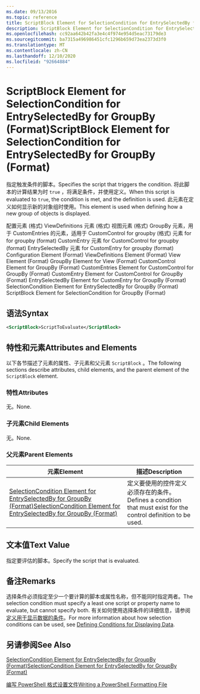 ```yaml
---
ms.date: 09/13/2016
ms.topic: reference
title: ScriptBlock Element for SelectionCondition for EntrySelectedBy for GroupBy (Format)
description: ScriptBlock Element for SelectionCondition for EntrySelectedBy for GroupBy (Format)
ms.openlocfilehash: cc92aa642b42fa3e4c4f974e954d5eac73179de3
ms.sourcegitcommit: ba7315a496986451cfc1296b659d73ea2373d3f0
ms.translationtype: MT
ms.contentlocale: zh-CN
ms.lasthandoff: 12/10/2020
ms.locfileid: "92664884"
---
```

# <a name="scriptblock-element-for-selectioncondition-for-entryselectedby-for-groupby-format"></a><span data-ttu-id="17c60-103">ScriptBlock Element for SelectionCondition for EntrySelectedBy for GroupBy (Format)</span><span class="sxs-lookup"><span data-stu-id="17c60-103">ScriptBlock Element for SelectionCondition for EntrySelectedBy for GroupBy (Format)</span></span>

<span data-ttu-id="17c60-104">指定触发条件的脚本。</span><span class="sxs-lookup"><span data-stu-id="17c60-104">Specifies the script that triggers the condition.</span></span> <span data-ttu-id="17c60-105">将此脚本的计算结果为时 `true` ，将满足条件，并使用定义。</span><span class="sxs-lookup"><span data-stu-id="17c60-105">When this script is evaluated to `true`, the condition is met, and the definition is used.</span></span> <span data-ttu-id="17c60-106">此元素在定义如何显示新的对象组时使用。</span><span class="sxs-lookup"><span data-stu-id="17c60-106">This element is used when defining how a new group of objects is displayed.</span></span>

<span data-ttu-id="17c60-107">配置元素 (格式) ViewDefinitions 元素 (格式) 视图元素 (格式) GroupBy 元素，用于 CustomEntries 的元素，适用于 CustomControl for groupby (格式) 元素 for for groupby (format) CustomEntry 元素 for CustomControl for groupby (format) EntrySelectedBy 元素 for CustomEntry for groupby (format) </span><span class="sxs-lookup"><span data-stu-id="17c60-107">Configuration Element (Format) ViewDefinitions Element (Format) View Element (Format) GroupBy Element for View (Format) CustomControl Element for GroupBy (Format) CustomEntries Element for CustomControl for GroupBy (Format) CustomEntry Element for CustomControl for GroupBy (Format) EntrySelectedBy Element for CustomEntry for GroupBy (Format) SelectionCondition Element for EntrySelectedBy for GroupBy (Format) ScriptBlock Element for SelectionCondition for GroupBy (Format)</span></span>

## <a name="syntax"></a><span data-ttu-id="17c60-108">语法</span><span class="sxs-lookup"><span data-stu-id="17c60-108">Syntax</span></span>

```xml
<ScriptBlock>ScriptToEvaluate</ScriptBlock>
```

## <a name="attributes-and-elements"></a><span data-ttu-id="17c60-109">特性和元素</span><span class="sxs-lookup"><span data-stu-id="17c60-109">Attributes and Elements</span></span>

<span data-ttu-id="17c60-110">以下各节描述了元素的属性、子元素和父元素 `ScriptBlock` 。</span><span class="sxs-lookup"><span data-stu-id="17c60-110">The following sections describe attributes, child elements, and the parent element of the `ScriptBlock` element.</span></span>

### <a name="attributes"></a><span data-ttu-id="17c60-111">特性</span><span class="sxs-lookup"><span data-stu-id="17c60-111">Attributes</span></span>

<span data-ttu-id="17c60-112">无。</span><span class="sxs-lookup"><span data-stu-id="17c60-112">None.</span></span>

### <a name="child-elements"></a><span data-ttu-id="17c60-113">子元素</span><span class="sxs-lookup"><span data-stu-id="17c60-113">Child Elements</span></span>

<span data-ttu-id="17c60-114">无。</span><span class="sxs-lookup"><span data-stu-id="17c60-114">None.</span></span>

### <a name="parent-elements"></a><span data-ttu-id="17c60-115">父元素</span><span class="sxs-lookup"><span data-stu-id="17c60-115">Parent Elements</span></span>

|<span data-ttu-id="17c60-116">元素</span><span class="sxs-lookup"><span data-stu-id="17c60-116">Element</span></span>|<span data-ttu-id="17c60-117">描述</span><span class="sxs-lookup"><span data-stu-id="17c60-117">Description</span></span>|
|-------------|-----------------|
|[<span data-ttu-id="17c60-118">SelectionCondition Element for EntrySelectedBy for GroupBy (Format)</span><span class="sxs-lookup"><span data-stu-id="17c60-118">SelectionCondition Element for EntrySelectedBy for GroupBy (Format)</span></span>](./selectioncondition-element-for-entryselectedby-for-groupby-format.md)|<span data-ttu-id="17c60-119">定义要使用的控件定义必须存在的条件。</span><span class="sxs-lookup"><span data-stu-id="17c60-119">Defines a condition that must exist for the control definition to be used.</span></span>|

## <a name="text-value"></a><span data-ttu-id="17c60-120">文本值</span><span class="sxs-lookup"><span data-stu-id="17c60-120">Text Value</span></span>

<span data-ttu-id="17c60-121">指定要评估的脚本。</span><span class="sxs-lookup"><span data-stu-id="17c60-121">Specify the script that is evaluated.</span></span>

## <a name="remarks"></a><span data-ttu-id="17c60-122">备注</span><span class="sxs-lookup"><span data-stu-id="17c60-122">Remarks</span></span>

<span data-ttu-id="17c60-123">选择条件必须指定至少一个要计算的脚本或属性名称，但不能同时指定两者。</span><span class="sxs-lookup"><span data-stu-id="17c60-123">The selection condition must specify a least one script or property name to evaluate, but cannot specify both.</span></span> <span data-ttu-id="17c60-124">有关如何使用选择条件的详细信息，请参阅 [定义用于显示数据的条件](./defining-conditions-for-displaying-data.md)。</span><span class="sxs-lookup"><span data-stu-id="17c60-124">For more information about how selection conditions can be used, see [Defining Conditions for Displaying Data](./defining-conditions-for-displaying-data.md).</span></span>

## <a name="see-also"></a><span data-ttu-id="17c60-125">另请参阅</span><span class="sxs-lookup"><span data-stu-id="17c60-125">See Also</span></span>

[<span data-ttu-id="17c60-126">SelectionCondition Element for EntrySelectedBy for GroupBy (Format)</span><span class="sxs-lookup"><span data-stu-id="17c60-126">SelectionCondition Element for EntrySelectedBy for GroupBy (Format)</span></span>](./selectioncondition-element-for-entryselectedby-for-groupby-format.md)

[<span data-ttu-id="17c60-127">编写 PowerShell 格式设置文件</span><span class="sxs-lookup"><span data-stu-id="17c60-127">Writing a PowerShell Formatting File</span></span>](./writing-a-powershell-formatting-file.md)
